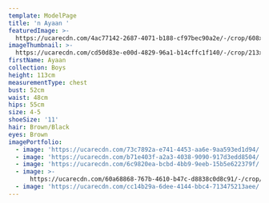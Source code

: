 ```yaml
---
template: ModelPage
title: 'n Ayaan '
featuredImage: >-
  https://ucarecdn.com/4ac77142-2687-4071-b188-cf97bec90a2e/-/crop/608x428/0,68/-/preview/
imageThumbnail: >-
  https://ucarecdn.com/cd50d83e-e00d-4829-96a1-b14cffc1f140/-/crop/213x306/245,60/-/preview/
firstName: Ayaan
collection: Boys
height: 113cm
measurementType: chest
bust: 52cm
waist: 48cm
hips: 55cm
size: 4-5
shoeSize: '11'
hair: Brown/Black
eyes: Brown
imagePortfolio:
  - image: 'https://ucarecdn.com/73c7892a-e741-4453-aa6e-9aa593ed1d94/'
  - image: 'https://ucarecdn.com/b71e403f-a2a3-4038-9090-917d3edd8504/'
  - image: 'https://ucarecdn.com/6c9820ea-bcbd-4bb9-9eeb-15b5e622379f/'
  - image: >-
      https://ucarecdn.com/60a68868-767b-4610-b47c-d8838c0d8c91/-/crop/608x770/0,142/-/preview/
  - image: 'https://ucarecdn.com/cc14b29a-6dee-4144-bbc4-713475213aee/'
---
```


